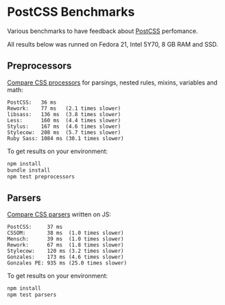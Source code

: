 # PostCSS Benchmarks

Various benchmarks to have feedback about [PostCSS] perfomance.

All results below was runned on Fedora 21, Intel 5Y70, 8 GB RAM and SSD.

[PostCSS]: https://github.com/postcss/postcss

## Preprocessors

[Compare CSS processors] for parsings, nested rules, mixins, variables and math:

```
PostCSS:   36 ms
Rework:    77 ms   (2.1 times slower)
libsass:   136 ms  (3.8 times slower)
Less:      160 ms  (4.4 times slower)
Stylus:    167 ms  (4.6 times slower)
Stylecow:  208 ms  (5.7 times slower)
Ruby Sass: 1084 ms (30.1 times slower)
```

To get results on your environment:

```sh
npm install
bundle install
npm test preprocessors
```

[Compare CSS processors]: https://github.com/postcss/benchmark/blob/master/preprocessors.js

## Parsers

[Compare CSS parsers] written on JS:

```
PostCSS:     37 ms
CSSOM:       38 ms  (1.0 times slower)
Mensch:      39 ms  (1.0 times slower)
Rework:      67 ms  (1.8 times slower)
Stylecow:    120 ms (3.2 times slower)
Gonzales:    173 ms (4.6 times slower)
Gonzales PE: 935 ms (25.0 times slower)
```

To get results on your environment:

```sh
npm install
npm test parsers
```

[Compare CSS parsers]: https://github.com/postcss/benchmark/blob/master/parsers.js
